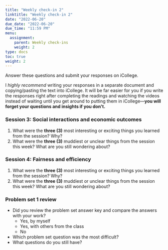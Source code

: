 ```yaml
---
title: "Weekly check-in 2"
linktitle: "Weekly check-in 2"
date: "2022-06-20"
due_date: "2022-06-20"
due_time: "11:59 PM"
menu:
  assignment:
    parent: Weekly check-ins
    weight: 2
type: docs
toc: true
weight: 2
---
```


Answer these questions and submit your responses on iCollege.

I *highly recommend* writing your responses in a separate document and copying/pasting the text into iCollege. It will be far easier for you if you write the responses right after completing the readings and watching the videos instead of waiting until you get around to putting them in iCollege—**you will forget your questions and insights if you don't.**

### Session 3: Social interactions and economic outcomes

1. What were the **three (3)** most interesting or exciting things you learned from the session? Why?
2. What were the **three (3)** muddiest or unclear things from the session this week? What are you still wondering about?  

### Session 4: Fairness and efficiency

1. What were the **three (3)** most interesting or exciting things you learned from the session? Why?
2. What were the **three (3)** muddiest or unclear things from the session this week? What are you still wondering about?  

### Problem set 1 review

- Did you review the problem set answer key and compare the answers with your work?
    - Yes, by myself
    - Yes, with others from the class
    - No
- Which problem set question was the most difficult?
- What questions do you still have?
